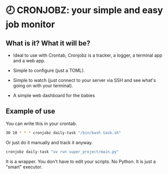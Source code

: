 # 🕗 CRONJOBZ: your simple and easy job monitor

## What is it? What it will be?

- Ideal to use with Crontab, Cronjobz is a tracker, a logger, a terminal app and a web app.

- Simple to configure (just a TOML).

- Simple to watch (just connect to your server via SSH and see what's going on with your terminal).

- A simple web dashboard for the babies

## Example of use

You can write this in your crontab.

```bash
30 10 * * * cronjobz daily-task "/bin/bash task.sh"
```

Or just do it manually and track it anyway.

```bash
cronjobz daily-task "uv run super_project/main.py"
```

It is a wrapper. You don't have to edit your scripts. No Python.
It is just a "smart" executor.
